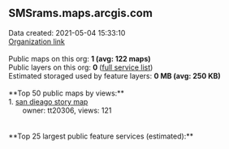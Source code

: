 <h2>SMSrams.maps.arcgis.com</h2> Data created: 2021-05-04 15:33:10 <br /><a target='new' href='https://SMSrams.maps.arcgis.com'>Organization link</a><br /><br />Public maps on this org: <b>1 (avg: 122 maps)</b><br />Public layers on this org: <b>0 </b>(<a target='new' href='https://services.arcgis.com/mPUbG3r67lwdGu8e/ArcGIS/rest/services'>full service list</a>)<br />Estimated storaged used by feature layers: <b>0 MB (avg: 250 KB)</b><br /><br />**Top 50 public maps by views:**<br />  1. <a target='new' href='https://www.arcgis.com/home/item.html?id=ca98d827b87343b7b80b043a6dee4120'>san dieago story map</a> <br />  &nbsp;&nbsp;&nbsp;&nbsp; &nbsp;&nbsp;owner: tt20306, views: 121<br /><br /><br />**Top 25 largest public feature services (estimated):**<br />